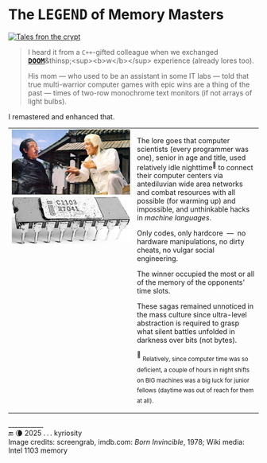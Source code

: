 # The L<samp>EGEND</samp> of Memory Masters

[![Tales fron the crypt](https://img.shields.io/badge/Tales%20from-the%20crypt-violet?logo=readthedocs&logoColor=f0f)](#)

> I heard it from a <code>C++</code>-gifted colleague when we exchanged [<samp><b>DOOM</b></samp>](https://en.wikipedia.org/wiki/Doom_(1993_video_game))&thinsp;<sup><b>w</b></sup> experience (already lores too).
> 
> His mom &mdash; who used to bе an assistant in some IT labs &mdash; told that true multi-warrior computer games with epic wins are a thing of the past &mdash; times of two-row monochrome text monitors (if not arrays of light bulbs).</p>

I remastered and enhanced that.

<table><tr valign="top"><td width="50%"><picture><img src="../../../../_rsc/_img/snap/1978.BornInvincible.jpg" alt="&nbsp;Kung Fu masters from Born Invincible, 1978" /></picture><br />
<picture><img alt="&nbsp;Early memory chips" src="../../../../_rsc/_img/af/Intel-C1103_ink.jpg" /></pictire>

</td><td>

  The lore goes that computer scientists (every programmer was one), senior in age and title, used relatively idle nighttime<sup>🌛</sup> to connect their computer centers 
  via antediluvian wide area networks and combat resources with all possible (for warming up) and impossible, and unthinkable hacks in _machine languages_.
    
 Only codes, only hardcore &nbsp;&mdash;&nbsp; no hardware manipulations, no dirty cheats, no vulgar social engineering.
   
The winner occupied the most or all of the memory of the opponents' time slots.

These sagas remained unnoticed in the mass culture since ultra-level abstraction is required to grasp what silent battles unfolded in darkness over bits (not bytes).

<sup>🌛</sup> <sub>Relatively, since computer time was so deficient, a couple of hours in night shifts on BIG machines was a big luck for junior fellows (daytime was out of reach for them at all).</sub>
</td></tr></table>

\___________\
🔚 🌘 2025 .&thinsp;.&thinsp;. kyriosity\
Image credits: screengrab, imdb.com: <i>Born Invincible</i>, 1978; Wiki media: Intel 1103 memory
